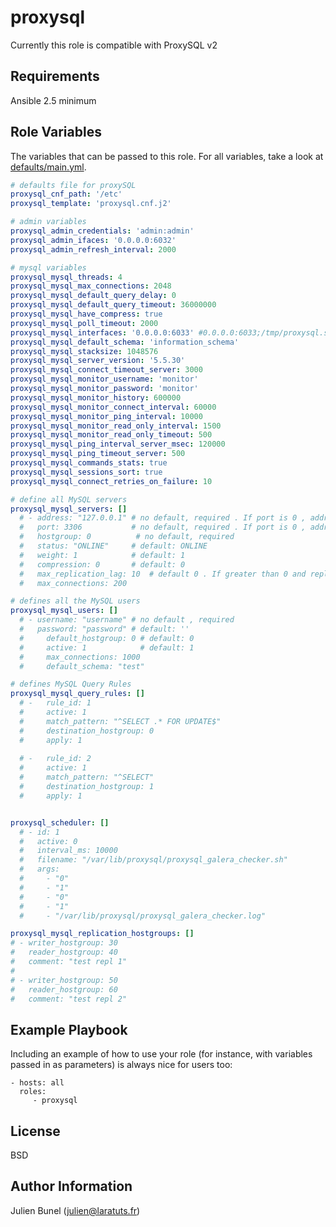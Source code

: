 proxysql
=========

Currently this role is compatible with ProxySQL v2

Requirements
------------

Ansible 2.5 minimum

Role Variables
--------------

The variables that can be passed to this role. For all variables, take
a look at [defaults/main.yml](defaults/main.yml).

```yaml
# defaults file for proxySQL
proxysql_cnf_path: '/etc'
proxysql_template: 'proxysql.cnf.j2'

# admin variables
proxysql_admin_credentials: 'admin:admin'
proxysql_admin_ifaces: '0.0.0.0:6032'
proxysql_admin_refresh_interval: 2000

# mysql variables
proxysql_mysql_threads: 4
proxysql_mysql_max_connections: 2048
proxysql_mysql_default_query_delay: 0
proxysql_mysql_default_query_timeout: 36000000
proxysql_mysql_have_compress: true
proxysql_mysql_poll_timeout: 2000
proxysql_mysql_interfaces: '0.0.0.0:6033' #0.0.0.0:6033;/tmp/proxysql.sock 
proxysql_mysql_default_schema: 'information_schema'
proxysql_mysql_stacksize: 1048576 
proxysql_mysql_server_version: '5.5.30'
proxysql_mysql_connect_timeout_server: 3000
proxysql_mysql_monitor_username: 'monitor'
proxysql_mysql_monitor_password: 'monitor'
proxysql_mysql_monitor_history: 600000
proxysql_mysql_monitor_connect_interval: 60000
proxysql_mysql_monitor_ping_interval: 10000
proxysql_mysql_monitor_read_only_interval: 1500
proxysql_mysql_monitor_read_only_timeout: 500
proxysql_mysql_ping_interval_server_msec: 120000
proxysql_mysql_ping_timeout_server: 500
proxysql_mysql_commands_stats: true
proxysql_mysql_sessions_sort: true
proxysql_mysql_connect_retries_on_failure: 10

# define all MySQL servers
proxysql_mysql_servers: []
  # - address: "127.0.0.1" # no default, required . If port is 0 , address is interpred as a Unix Socket Domain
  #	  port: 3306           # no default, required . If port is 0 , address is interpred as a Unix Socket Domain
  #	  hostgroup: 0	        # no default, required
  #	  status: "ONLINE"     # default: ONLINE
  #	  weight: 1            # default: 1
  #	  compression: 0       # default: 0
  #   max_replication_lag: 10  # default 0 . If greater than 0 and replication lag passes such threshold, the server is shunned
  #   max_connections: 200

# defines all the MySQL users
proxysql_mysql_users: []
  # - username: "username" # no default , required
  #   password: "password" # default: ''
  #		default_hostgroup: 0 # default: 0
  #		active: 1            # default: 1
  #		max_connections: 1000
  #		default_schema: "test"

# defines MySQL Query Rules
proxysql_mysql_query_rules: []
  # -	rule_id: 1
  #		active: 1
  #		match_pattern: "^SELECT .* FOR UPDATE$"
  #		destination_hostgroup: 0
  #		apply: 1
  
  #	-	rule_id: 2
  #		active: 1
  #		match_pattern: "^SELECT"
  #		destination_hostgroup: 1
  #		apply: 1


proxysql_scheduler: []
  # - id: 1
  #   active: 0
  #   interval_ms: 10000
  #   filename: "/var/lib/proxysql/proxysql_galera_checker.sh"
  #   args:
  #     - "0"
  #     - "1"
  #     - "0"
  #     - "1"
  #     - "/var/lib/proxysql/proxysql_galera_checker.log"

proxysql_mysql_replication_hostgroups: []
# - writer_hostgroup: 30
#   reader_hostgroup: 40
#   comment: "test repl 1"
#                
# - writer_hostgroup: 50
#   reader_hostgroup: 60
#   comment: "test repl 2"
```

Example Playbook
----------------

Including an example of how to use your role (for instance, with variables passed in as parameters) is always nice for users too:

    - hosts: all
      roles:
         - proxysql

License
-------

BSD

Author Information
------------------

Julien Bunel (julien@laratuts.fr)
